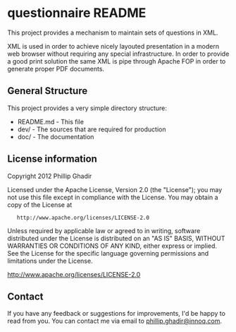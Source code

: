 # questionnaire README

This project provides a mechanism to maintain sets of questions in XML. 

XML is used in order to achieve nicely layouted presentation in a modern web browser without requiring any special infrastructure. In order to provide a good print solution the same XML is pipe through Apache FOP in order to generate proper PDF documents.


## General Structure

This project provides a very simple directory structure:

 * README.md - This file
 * dev/ - The sources that are required for production
 * doc/ - The documentation 


## License information

Copyright 2012 Phillip Ghadir

   Licensed under the Apache License, Version 2.0 (the "License");
   you may not use this file except in compliance with the License.
   You may obtain a copy of the License at

       http://www.apache.org/licenses/LICENSE-2.0

   Unless required by applicable law or agreed to in writing, software
   distributed under the License is distributed on an "AS IS" BASIS,
   WITHOUT WARRANTIES OR CONDITIONS OF ANY KIND, either express or implied.
   See the License for the specific language governing permissions and
   limitations under the License.


<a href="http://www.apache.org/licenses/LICENSE-2.0">http://www.apache.org/licenses/LICENSE-2.0</a>

## Contact

If you have any feedback or suggestions for improvements, I'd be happy to read from you. You can contact me via email to <a href="mailto:phillip.ghadir@innoq.com">phillip.ghadir@innoq.com</a>.